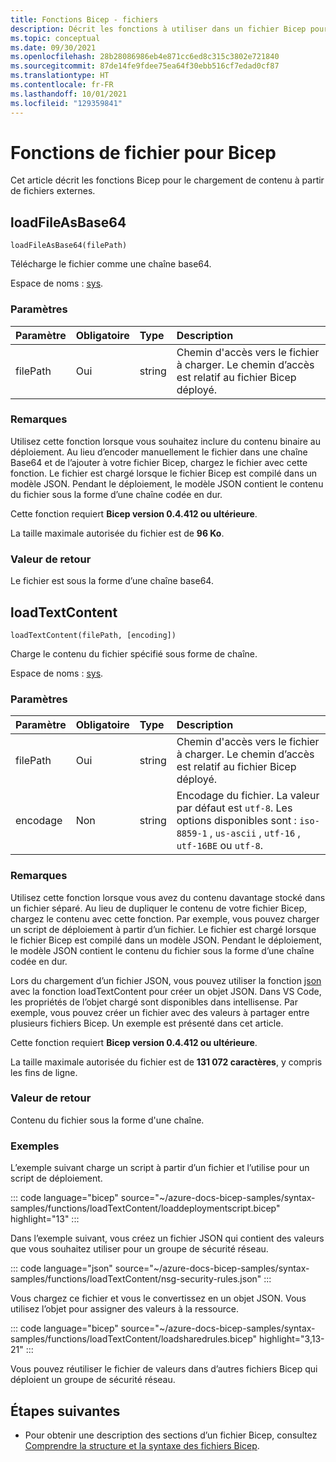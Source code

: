 ```yaml
---
title: Fonctions Bicep - fichiers
description: Décrit les fonctions à utiliser dans un fichier Bicep pour charger le contenu à partir d’un fichier.
ms.topic: conceptual
ms.date: 09/30/2021
ms.openlocfilehash: 28b28086986eb4e871cc6ed8c315c3802e721840
ms.sourcegitcommit: 87de14fe9fdee75ea64f30ebb516cf7edad0cf87
ms.translationtype: HT
ms.contentlocale: fr-FR
ms.lasthandoff: 10/01/2021
ms.locfileid: "129359841"
---
```

# <a name="file-functions-for-bicep"></a>Fonctions de fichier pour Bicep

Cet article décrit les fonctions Bicep pour le chargement de contenu à partir de fichiers externes.

## <a name="loadfileasbase64"></a>loadFileAsBase64

`loadFileAsBase64(filePath)`

Télécharge le fichier comme une chaîne base64.

Espace de noms : [sys](bicep-functions.md#namespaces-for-functions).

### <a name="parameters"></a>Paramètres

| Paramètre | Obligatoire | Type | Description |
|:--- |:--- |:--- |:--- |
| filePath | Oui | string | Chemin d'accès vers le fichier à charger. Le chemin d’accès est relatif au fichier Bicep déployé. |

### <a name="remarks"></a>Remarques

Utilisez cette fonction lorsque vous souhaitez inclure du contenu binaire au déploiement. Au lieu d’encoder manuellement le fichier dans une chaîne Base64 et de l’ajouter à votre fichier Bicep, chargez le fichier avec cette fonction. Le fichier est chargé lorsque le fichier Bicep est compilé dans un modèle JSON. Pendant le déploiement, le modèle JSON contient le contenu du fichier sous la forme d’une chaîne codée en dur.

Cette fonction requiert **Bicep version 0.4.412 ou ultérieure**. 

La taille maximale autorisée du fichier est de **96 Ko**.

### <a name="return-value"></a>Valeur de retour

Le fichier est sous la forme d’une chaîne base64.

## <a name="loadtextcontent"></a>loadTextContent

`loadTextContent(filePath, [encoding])`

Charge le contenu du fichier spécifié sous forme de chaîne. 

Espace de noms : [sys](bicep-functions.md#namespaces-for-functions).

### <a name="parameters"></a>Paramètres

| Paramètre | Obligatoire | Type | Description |
|:--- |:--- |:--- |:--- |
| filePath | Oui | string | Chemin d'accès vers le fichier à charger. Le chemin d’accès est relatif au fichier Bicep déployé. |
| encodage | Non | string | Encodage du fichier. La valeur par défaut est `utf-8`. Les options disponibles sont : `iso-8859-1` , `us-ascii` , `utf-16` , `utf-16BE` ou `utf-8`.  |

### <a name="remarks"></a>Remarques

Utilisez cette fonction lorsque vous avez du contenu davantage stocké dans un fichier séparé. Au lieu de dupliquer le contenu de votre fichier Bicep, chargez le contenu avec cette fonction. Par exemple, vous pouvez charger un script de déploiement à partir d’un fichier. Le fichier est chargé lorsque le fichier Bicep est compilé dans un modèle JSON. Pendant le déploiement, le modèle JSON contient le contenu du fichier sous la forme d’une chaîne codée en dur.

Lors du chargement d’un fichier JSON, vous pouvez utiliser la fonction [json](bicep-functions-object.md#json) avec la fonction loadTextContent pour créer un objet JSON. Dans VS Code, les propriétés de l’objet chargé sont disponibles dans intellisense. Par exemple, vous pouvez créer un fichier avec des valeurs à partager entre plusieurs fichiers Bicep. Un exemple est présenté dans cet article.

Cette fonction requiert **Bicep version 0.4.412 ou ultérieure**.

La taille maximale autorisée du fichier est de **131 072 caractères**, y compris les fins de ligne.

### <a name="return-value"></a>Valeur de retour

Contenu du fichier sous la forme d'une chaîne.

### <a name="examples"></a>Exemples

L’exemple suivant charge un script à partir d’un fichier et l’utilise pour un script de déploiement.

::: code language="bicep" source="~/azure-docs-bicep-samples/syntax-samples/functions/loadTextContent/loaddeploymentscript.bicep" highlight="13" :::

Dans l’exemple suivant, vous créez un fichier JSON qui contient des valeurs que vous souhaitez utiliser pour un groupe de sécurité réseau.

::: code language="json" source="~/azure-docs-bicep-samples/syntax-samples/functions/loadTextContent/nsg-security-rules.json" :::

Vous chargez ce fichier et vous le convertissez en un objet JSON. Vous utilisez l’objet pour assigner des valeurs à la ressource.

::: code language="bicep" source="~/azure-docs-bicep-samples/syntax-samples/functions/loadTextContent/loadsharedrules.bicep" highlight="3,13-21" :::

Vous pouvez réutiliser le fichier de valeurs dans d’autres fichiers Bicep qui déploient un groupe de sécurité réseau.

## <a name="next-steps"></a>Étapes suivantes

* Pour obtenir une description des sections d’un fichier Bicep, consultez [Comprendre la structure et la syntaxe des fichiers Bicep](./file.md).
